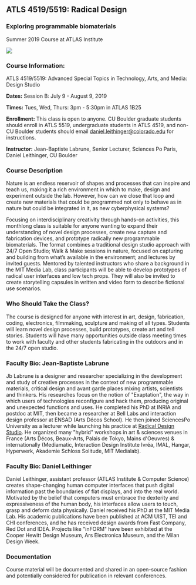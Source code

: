 ## ATLS 4519/5519: Radical Design
### Exploring programmable biomaterials 
Summer 2019 Course at ATLAS Institute

![](https://web.media.mit.edu/~labrune/rd/montage-l.jpg)

### Course Information:
ATLS 4519/5519: Advanced Special Topics in Technology, Arts, and Media: Design Studio

**Dates:** Session B: July 9 - August 9, 2019

**Times:** Tues, Wed, Thurs: 3pm - 5:30pm in ATLAS 1B25

**Enrollment:** This class is open to anyone. CU Boulder graduate students should enroll in ATLS 5519, undergraduate students in ATLS 4519, and non-CU Boulder students should email daniel.leithinger@colorado.edu for instructions.

**Instructor:** Jean-Baptiste Labrune, Senior Lecturer, Sciences Po Paris, Daniel Leithinger, CU Boulder

### Course Description
Nature is an endless reservoir of shapes and processes that can inspire and teach us, making it a rich environment in which to make, design and experiment outside the lab. However, how can we close that loop and create new materials that could be programmed not only to behave as in nature but could be integrated in it, as new cyberphysical systems?

Focusing on interdisciplinary creativity through hands-on activities, this monthlong class is suitable for anyone wanting to expand their understanding of novel design processes, create new capture and fabrication devices, and prototype radically new programmable biomaterials. The format combines a traditional design studio approach with 24/7 Open Studio; Walk & Make sessions in nature, focused on capturing and building from what’s available in the environment; and lectures by invited guests. Mentored by talented instructors who share a background in the MIT Media Lab, class participants will be able to develop prototypes of radical user interfaces and low tech props. They will also be invited to create storytelling capsules in written and video form to describe fictional use scenarios.


### Who Should Take the Class?
The course is designed for anyone with interest in art, design, fabrication, coding, electronics, filmmaking, sculpture and making of all types. Students will learn novel design processes, build prototypes, create art and tell stories. Students will have many opportunities outside class meeting times to work with faculty and other students fabricating in the outdoors and in the 24/7 open studio.

### Faculty Bio: Jean-Baptiste Labrune
Jb Labrune is a designer and researcher specializing in the development and study of creative processes in the context of new programmable materials, critical design and avant garde places mixing artists, scientists and thinkers. His researches focus on the notion of "Exaptation", the way in which users of technologies reconfigure and hack them, producing original and unexpected functions and uses. He completed his PhD at INRIA and postdoc at MIT, then became a researcher at Bell Labs and interaction design professor at ENSAD (Arts Décos School). He then joined SciencesPo University as a lecturer while launching his practice at [Radical Design Studio](http://radicaldesign.eu/). He organized many "hybrid" workshops in art & sciences venues in France (Arts Décos, Beaux-Arts, Palais de Tokyo, Mains d'Oeuvres) & internationally (Mediamatic, Interaction Design Institute Ivréa, IMAL, Hangar, Hyperwerk, Akademie Schloss Solitude, MIT Medialab).

### Faculty Bio: Daniel Leithinger
Daniel Leithinger, assistant professor (ATLAS Institute & Computer Science) creates shape-changing human computer interfaces that push digital information past the boundaries of flat displays, and into the real world. Motivated by the belief that computers must embrace the dexterity and expressiveness of the human body, his interfaces allow users to touch, grasp and deform data physically. Daniel received his PhD at the MIT Media Lab. His academic publications have been published at ACM UIST, TEI and CHI conferences, and he has received design awards from Fast Company, Red Dot and IDEA. Projects like "inFORM" have been exhibited at the Cooper Hewitt Design Museum, Ars Electronica Museum, and the Milan Design Week.

### Documentation 
Course material will be documented and shared in an open-source fashion and potentially considered for publication in relevant conferences.

